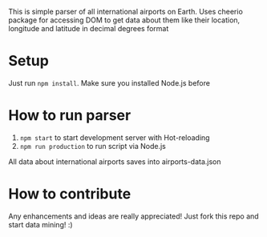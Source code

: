 This is simple parser of all international airports on Earth. Uses cheerio package for accessing DOM to get data about them like their location, longitude and latitude in decimal degrees format

# Setup

Just run ```npm install```. Make sure you installed Node.js before

# How to run parser

1. ```npm start``` to start development server with Hot-reloading
2. ```npm run production``` to run script via Node.js

All data about international airports saves into airports-data.json

# How to contribute

Any enhancements and ideas are really appreciated! Just fork this repo and start data mining! :)

